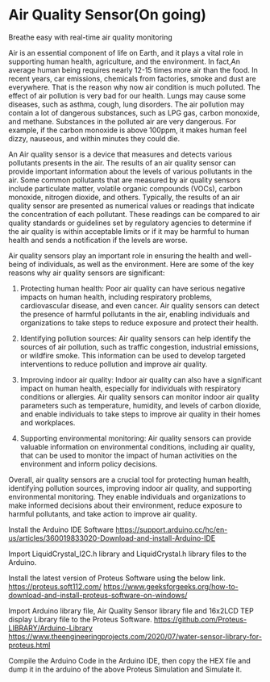 # Air Quality Sensor(On going)
Breathe easy with real-time air quality monitoring

Air is an essential component of life on Earth, and it plays a vital role in supporting human health, agriculture, and the environment. In fact,An average human being requires nearly 12-15 times more air than the food. In recent years, car emissions, chemicals from factories, smoke and dust are  everywhere. That is the reason why now air condition is  much polluted. The effect of air pollution is very bad for our health. Lungs may cause some diseases, such as asthma, cough, lung disorders. The air pollution may contain a lot of dangerous substances, such as LPG gas, carbon monoxide, and methane. Substances in the polluted air are very dangerous. For example, if the carbon monoxide is above 100ppm, it makes human feel dizzy, nauseous, and within minutes they could die.

An Air quality sensor is a device that measures and detects various pollutants presents in the air. The results of an air quality sensor can provide important information about the levels of various pollutants in the air. Some common pollutants that are measured by air quality sensors include particulate matter, volatile organic compounds (VOCs), carbon monoxide, nitrogen dioxide, and others. Typically, the results of an air quality sensor are presented as numerical values or readings that indicate the concentration of each pollutant. These readings can be compared to air quality standards or guidelines set by regulatory agencies to determine if the air quality is within acceptable limits or if it may be harmful to human health and sends a notification if the levels are worse. 

Air quality sensors play an important role in ensuring the health and well-being of individuals, as well as the environment. Here are some of the key reasons why air quality sensors are significant:

1) Protecting human health: Poor air quality can have serious negative impacts on human health, including respiratory problems, cardiovascular disease, and even cancer. Air quality sensors can detect the presence of harmful pollutants in the air, enabling individuals and organizations to take steps to reduce exposure and protect their health.

2) Identifying pollution sources: Air quality sensors can help identify the sources of air pollution, such as traffic congestion, industrial emissions, or wildfire smoke. This information can be used to develop targeted interventions to reduce pollution and improve air quality.

3) Improving indoor air quality: Indoor air quality can also have a significant impact on human health, especially for individuals with respiratory conditions or allergies. Air quality sensors can monitor indoor air quality parameters such as temperature, humidity, and levels of carbon dioxide, and enable individuals to take steps to improve air quality in their homes and workplaces.

4) Supporting environmental monitoring: Air quality sensors can provide valuable information on environmental conditions, including air quality, that can be used to monitor the impact of human activities on the environment and inform policy decisions.

Overall, air quality sensors are a crucial tool for protecting human health, identifying pollution sources, improving indoor air quality, and supporting environmental monitoring. They enable individuals and organizations to make informed decisions about their environment, reduce exposure to harmful pollutants, and take action to improve air quality.

Install the Arduino IDE Software https://support.arduino.cc/hc/en-us/articles/360019833020-Download-and-install-Arduino-IDE

Import LiquidCrystal_I2C.h library and LiquidCrystal.h library files to the Arduino.

Install the latest version of Proteus Software using the below link. https://proteus.soft112.com/ https://www.geeksforgeeks.org/how-to-download-and-install-proteus-software-on-windows/

Import Arduino library file, Air Quality Sensor library file and 16x2LCD TEP display Library file to the Proteus Software. https://github.com/Proteus-LIBRARY/Arduino-Library https://www.theengineeringprojects.com/2020/07/water-sensor-library-for-proteus.html

Compile the Arduino Code in the Arduino IDE, then copy the HEX file and dump it in the arduino of the above Proteus Simulation and Simulate it.




